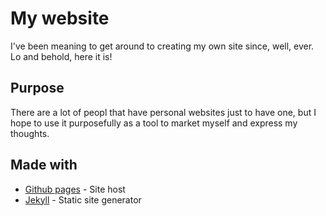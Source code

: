 # My website

I've been meaning to get around to creating my own site since, well, ever. Lo and behold, here it is!

## Purpose

There are a lot of peopl that have personal websites just to have one, but I hope to use it purposefully as a tool to market myself and express my thoughts.

## Made with

* [Github pages](https://pages.github.com/) - Site host
* [Jekyll](https://jekyllrb.com/docs/github-pages/) - Static site generator